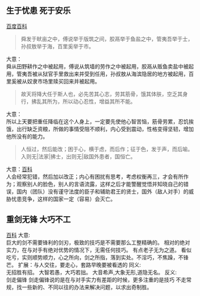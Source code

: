 ## 生于忧患 死于安乐
[百度百科](https://hanyu.baidu.com/shici/detail?pid=bd727bc2891549928be363364010dcdb&from=kg0&highlight=%E6%95%85%E5%A4%A9%E5%B0%86%E9%99%8D%E5%A4%A7%E4%BB%BB%E4%BA%8E%E6%98%AF%E4%BA%BA%E4%B9%9F%EF%BC%8C%E5%BF%85%E5%85%88%E8%8B%A6%E5%85%B6%E5%BF%83%E5%BF%97%EF%BC%8C%E5%8A%B3%E5%85%B6%E7%AD%8B%E9%AA%A8)
> 舜发于畎亩之中，傅说举于版筑之间，胶鬲举于鱼盐之中，管夷吾举于士，孙叔敖举于海，百里奚举于市。

大意：</br>
舜从田野耕作之中被起用，傅说从筑墙的劳作之中被起用，胶鬲从贩鱼卖盐中被起用，管夷吾被从狱官手里救出来并受到任用，孙叔敖从海滨隐居的地方被起用，百里奚被从奴隶市场里赎买回来并被起用。

> 故天将降大任于斯人也，必先苦其心志，劳其筋骨，饿其体肤，空乏其身行，拂乱其所为，所以动心忍性，增益其所不能。

大意：</br>
所以上天要把重任降临在这个人身上，一定要先使他心智苦恼，筋骨劳累，忍饥挨饿，出行缺乏资粮，所做的事情受阻不顺利，内心受到震动，性格变得坚韧，增加他所没有的能力。

> 人恒过，然后能改；困于心，横于虑，而后作；征于色，发于声，而后喻。入则无|法家|拂士，出则无|敌国外患者，国恒亡。

大意：[百科](http://blog.sina.com.cn/s/blog_4a9603000100rhk5.html)</br> 
人会经常犯错，然后加以改正；内心有困扰有思考，考虑权衡再三，才会有所作为；观察别人的脸色，别人的言语流露，这样之后才能警醒觉悟并知晓自己的错误，国内（团队）没有谨守法度的臣子和辅助君王的贤士，国外（敌人对手）的威胁忧患竞争，这样的国家一定（容易）会灭亡。

## 重剑无锋 大巧不工
[百科](https://www.zhihu.com/question/20630366)
大意:</br>
巨大的剑不需要锋利的剑刃，极致的技巧是不需要那么工整精确的。
相对的绝对实力，在与对手有绝对优势的情况下，无需任何技巧。
有点老子无为之道。
看似吃亏，实则顺势顺力，心之所向，剑之所指，落到实处。不淫巧，不焦躁，不锋芒。
扩展：与人交往，要走心，套路早晚要被看透的
同义:</br>
无招胜有招。
大智若愚，大巧若拙。
大音希声,大象无形,道隐无名。
反义:</br>
剑走偏锋
剑走偏锋说的是在与对手实力有差距的时候，更多注重的是技巧
不走常规，找一些新的、不同以往的办法来解决问题，以求出奇制胜。
